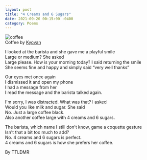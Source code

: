 ```yaml
---
layout: post
title: "4 Creams and 6 Sugars"
date: 2021-09-20 00:15:00 -0400
category: Poems
---
```

![coffee](https://images-wixmp-ed30a86b8c4ca887773594c2.wixmp.com/f/ddbca0e1-b88d-475d-a79a-41bb1e6d91a3/d8k40xa-37e0d136-66c8-400f-8084-150843475c4c.png?token=eyJ0eXAiOiJKV1QiLCJhbGciOiJIUzI1NiJ9.eyJzdWIiOiJ1cm46YXBwOjdlMGQxODg5ODIyNjQzNzNhNWYwZDQxNWVhMGQyNmUwIiwiaXNzIjoidXJuOmFwcDo3ZTBkMTg4OTgyMjY0MzczYTVmMGQ0MTVlYTBkMjZlMCIsIm9iaiI6W1t7InBhdGgiOiJcL2ZcL2RkYmNhMGUxLWI4OGQtNDc1ZC1hNzlhLTQxYmIxZTZkOTFhM1wvZDhrNDB4YS0zN2UwZDEzNi02NmM4LTQwMGYtODA4NC0xNTA4NDM0NzVjNGMucG5nIn1dXSwiYXVkIjpbInVybjpzZXJ2aWNlOmZpbGUuZG93bmxvYWQiXX0.W5eOaeHfVzXFdruzAaJXo0miZYhS-YVp-I7miE9arzk)<br>
Coffee by  [Kyovan](https://www.deviantart.com/kyovan)<br>

I looked at the barista and she gave me a playful smile <br>
Large or medium? She asked <br>
Large please. How is your morning today? I said returning the smile <br>
She seems fine and happy and simply said “very well thanks” <br>

Our eyes met once again  <br>
I dismissed it and open my phone <br>
I had a message from her <br>
I read the message and the barista talked again. <br>

I'm sorry, I was distracted. What was that? I asked <br>
Would you like milk and sugar. She said <br>
No. Just a large coffee black. <br>
Also another coffee large with 4 creams and 6 sugars. <br>

The barista, which name I still don't know, game a coquette gesture <br>
Isn't that a bit too much to add?  <br>
No. 4 creams and 6 sugars is perfect. <br>
4 creams and 6 sugars is how she prefers her coffee. <br>

By TTLDMR

